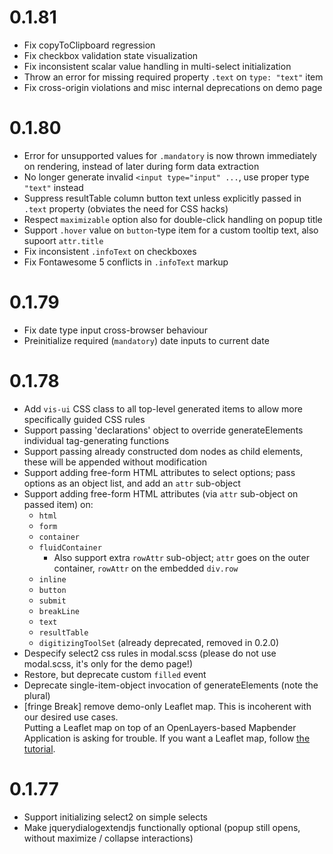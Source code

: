 # 0.1.81
* Fix copyToClipboard regression
* Fix checkbox validation state visualization
* Fix inconsistent scalar value handling in multi-select initialization
* Throw an error for missing required property `.text` on `type: "text"` item
* Fix cross-origin violations and misc internal deprecations on demo page

# 0.1.80
* Error for unsupported values for `.mandatory` is now thrown immediately on rendering, instead of later during form data extraction
* No longer generate invalid `<input type="input" ...`, use proper type `"text"` instead
* Suppress resultTable column button text unless explicitly passed in `.text` property (obviates the need for CSS hacks)
* Respect `maximizable` option also for double-click handling on popup title
* Support `.hover` value on `button`-type item for a custom tooltip text, also supoort `attr.title`
* Fix inconsistent `.infoText` on checkboxes
* Fix Fontawesome 5 conflicts in `.infoText` markup

# 0.1.79
* Fix date type input cross-browser behaviour
* Preinitialize required (`mandatory`) date inputs to current date

# 0.1.78
* Add `vis-ui` CSS class to all top-level generated items to allow more specifically guided CSS rules
* Support passing 'declarations' object to override generateElements individual tag-generating functions
* Support passing already constructed dom nodes as child elements, these will be appended without modification
* Support adding free-form HTML attributes to select options; pass options as an object list, and add an `attr` sub-object
* Support adding free-form HTML attributes (via `attr` sub-object on passed item) on:
  * `html`
  * `form`
  * `container`
  * `fluidContainer`
    * Also support extra `rowAttr` sub-object; `attr` goes on the outer container, `rowAttr` on the embedded `div.row`
  * `inline`
  * `button`
  * `submit`
  * `breakLine`
  * `text`
  * `resultTable`
  * `digitizingToolSet` (already deprecated, removed in 0.2.0)
* Despecify select2 css rules in modal.scss (please do not use modal.scss, it's only for the demo page!)
* Restore, but deprecate custom `filled` event
* Deprecate single-item-object invocation of generateElements (note the plural)
* [fringe Break] remove demo-only Leaflet map. This is incoherent with our desired use cases.  
  Putting a Leaflet map on top of an OpenLayers-based Mapbender Application is asking for trouble. If you want a
  Leaflet map, follow [the tutorial](https://leafletjs.com/examples/quick-start/).

# 0.1.77
* Support initializing select2 on simple selects
* Make jquerydialogextendjs functionally optional (popup still opens, without maximize / collapse interactions)
